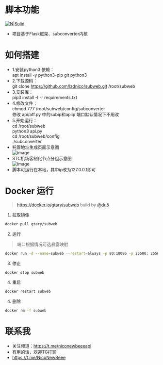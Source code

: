 # 脚本功能

[![N|Solid](https://cldup.com/dTxpPi9lDf.thumb.png)](https://nodesource.com/products/nsolid)




  - 项目基于Flask框架、subconverter内核

 

# 如何搭建
  - 1.安装python3 依赖： <br/>
  apt install -y python3-pip  git python3 <br/>
  - 2.下载源码：<br/>
  git clone https://github.com/lzdnico/subweb.git /root/subweb<br/>
  - 3.安装库： <br/>
  pip3 install -I -r requirements.txt <br/>
  - 4.修改文件：<br/>
  chmod 777 /root/subweb/config/subconverter <br/>
  修改 api/aff.py  中的subip和apiip 端口默认情况下不用改<br/>
  - 5.开始运行：<br/>
    cd /root/subweb<br/>
    python3 api.py <br/>
    cd /root/subweb/config<br/>
    ./subconverter<br/>
  - 托管地址生成页面示意图<br/>
  ![image](https://github.com/lzdnico/subweb/blob/test/images/index.png) <br/>
  - STC机场客制化节点分组示意图<br/>
  ![image](https://github.com/lzdnico/SSRClash/blob/newapi/images/example.png) <br/>
  - 脚本可运行在本地，其中ip改为127.0.0.1即可 <br/> 

# Docker 运行
> https://docker.io/gtary/subweb build by [@du5](https://t.me/Gtary)

1. 拉取镜像
```bash
docker pull gtary/subweb
```
2. 运行 
> 端口根据情况可选暴露映射

```bash
docker run -d --name=subweb --restart=always -p 80:10086 -p 25500: 25500 gtary/subweb
```
3. 停止
```bash
docker stop subweb
```
4. 重启
```bash
docker restart subweb
```
4. 删除
```bash
docker rm -f subweb
```

# 联系我
   - 关注频道：https://t.me/niconewbeeeapi
   - 有用的话，欢迎TG打赏
   - https://t.me/NicoNewBeee


[//]: # (These are reference links used in the body of this note and get stripped out when the markdown processor does its job. There is no need to format nicely because it shouldn't be seen. Thanks SO - http://stackoverflow.com/questions/4823468/store-comments-in-markdown-syntax)


   [dill]: <https://github.com/joemccann/dillinger>
   [git-repo-url]: <https://github.com/joemccann/dillinger.git>
   [john gruber]: <http://daringfireball.net>
   [df1]: <http://daringfireball.net/projects/markdown/>
   [markdown-it]: <https://github.com/markdown-it/markdown-it>
   [Ace Editor]: <http://ace.ajax.org>
   [node.js]: <http://nodejs.org>
   [Twitter Bootstrap]: <http://twitter.github.com/bootstrap/>
   [jQuery]: <http://jquery.com>
   [@tjholowaychuk]: <http://twitter.com/tjholowaychuk>
   [express]: <http://expressjs.com>
   [AngularJS]: <http://angularjs.org>
   [Gulp]: <http://gulpjs.com>

   [PlDb]: <https://github.com/joemccann/dillinger/tree/master/plugins/dropbox/README.md>
   [PlGh]: <https://github.com/joemccann/dillinger/tree/master/plugins/github/README.md>
   [PlGd]: <https://github.com/joemccann/dillinger/tree/master/plugins/googledrive/README.md>
   [PlOd]: <https://github.com/joemccann/dillinger/tree/master/plugins/onedrive/README.md>
   [PlMe]: <https://github.com/joemccann/dillinger/tree/master/plugins/medium/README.md>
   [PlGa]: <https://github.com/RahulHP/dillinger/blob/master/plugins/googleanalytics/README.md>
